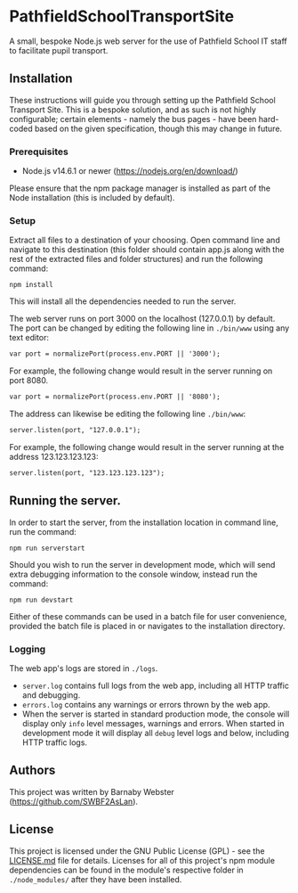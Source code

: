 # PathfieldSchoolTransportSite
A small, bespoke Node.js web server for the use of Pathfield School IT staff to facilitate pupil transport.

## Installation
These instructions will guide you through setting up the Pathfield School Transport Site.
This is a bespoke solution, and as such is not highly configurable; certain elements - namely the bus pages - have been hard-coded based on the given specification, though this may change in future.

### Prerequisites

- Node.js v14.6.1 or newer (https://nodejs.org/en/download/)

Please ensure that the npm package manager is installed as part of the Node installation (this is included by default).

### Setup
Extract all files to a destination of your choosing. Open command line and navigate to this destination (this folder should contain app.js along with the rest of the extracted files and folder structures) and run the following command:

`npm install`

This will install all the dependencies needed to run the server.

The web server runs on port 3000 on the localhost (127.0.0.1) by default. The port can be changed by editing the following line in `./bin/www` using any text editor:

```xml
var port = normalizePort(process.env.PORT || '3000');
```

For example, the following change would result in the server running on port 8080.

```xml
var port = normalizePort(process.env.PORT || '8080');
```

The address can likewise be editing the following line `./bin/www`:

```xml
server.listen(port, "127.0.0.1");
```

For example, the following change would result in the server running at the address 123.123.123.123:

```xml
server.listen(port, "123.123.123.123");
```

## Running the server.

In order to start the server, from the installation location in command line, run the command:

`npm run serverstart`

Should you wish to run the server in development mode, which will send extra debugging information to the console window, instead run the command:

`npm run devstart`

Either of these commands can be used in a batch file for user convenience, provided the batch file is placed in or navigates to the installation directory.

### Logging
The web app's logs are stored in `./logs`.
- `server.log` contains full logs from the web app, including all HTTP traffic and debugging.
- `errors.log` contains any warnings or errors thrown by the web app.
- When the server is started in standard production mode, the console will display only `info` level messages, warnings and errors. When started in development mode it will display all `debug` level logs and below, including HTTP traffic logs.

## Authors

This project was written by Barnaby Webster (https://github.com/SWBF2AsLan).

## License

This project is licensed under the GNU Public License (GPL) - see the [LICENSE.md](LICENSE.md) file for details.
Licenses for all of this project's npm module dependencies can be found in the module's respective folder in `./node_modules/` after they have been installed.
